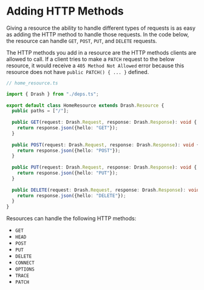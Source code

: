 # Adding HTTP Methods

Giving a resource the ability to handle different types of requests is as easy as adding the HTTP method to handle those requests. In the code below, the resource can handle `GET`, `POST`, `PUT`, and `DELETE` requests.

The HTTP methods you add in a resource are the HTTP methods clients are allowed to call. If a client tries to make a `PATCH` request to the below resource, it would receive a `405 Method Not Allowed` error because this resource does not have `public PATCH() { ... }` defined.

```typescript
// home_resource.ts

import { Drash } from "./deps.ts";
 
export default class HomeResource extends Drash.Resource {
  public paths = ["/"];
 
  public GET(request: Drash.Request, response: Drash.Response): void {
    return response.json({hello: "GET"});
  }
 
  public POST(request: Drash.Request, response: Drash.Response): void {
    return response.json({hello: "POST"});
  }
 
  public PUT(request: Drash.Request, response: Drash.Response): void {
    return response.json({hello: "PUT"});
  }
 
  public DELETE(request: Drash.Request, response: Drash.Response): void {
    return response.json({hello: "DELETE"});
  }
}
```

Resources can handle the following HTTP methods:

* `GET`
* `HEAD`
* `POST`
* `PUT`
* `DELETE`
* `CONNECT`
* `OPTIONS`
* `TRACE`
* `PATCH`
